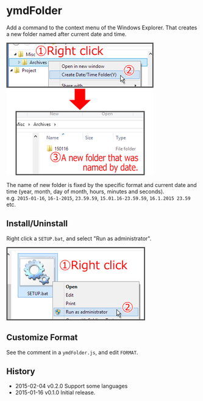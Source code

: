 # ymdFolder

Add a command to the context menu of the Windows Explorer. That creates a new folder named after current date and time.

![cap01](cap01.png)

The name of new folder is fixed by the specific format and current date and time (year, month, day of month, hours, minutes and seconds).  
e.g. `2015-01-16`, `16-1-2015`, `23.59.59`, `15.01.16-23.59.59`, `16.1.2015 23.59` etc.

## Install/Uninstall
Right click a `SETUP.bat`, and select "Run as administrator".

![cap02](cap02.png)

## Customize Format
See the comment in a `ymdFolder.js`, and edit `FORMAT`.

## History
 * 2015-02-04           v0.2.0          Support some languages
 * 2015-01-16           v0.1.0          Initial release.
